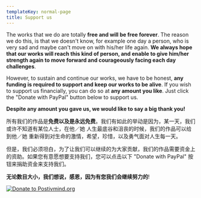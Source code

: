 ```yaml
---
templateKey: normal-page
title: Support us
---
```

The works that we do are totally **free and will be free forever**. The reason we do this, is that we doesn't know, for example one day a person, who is very sad and maybe can't move on with his/her life again. **We always hope that our works will reach this kind of person, and enable to give him/her strength again to move forward and courageously facing each day challenges**.

However, to sustain and continue our works, we have to be honest, **any funding is required to support and keep our works to be alive**. If you wish to support us financially, you can do so at **any amount you like**. Just click the "Donate with PayPal" button below to support us.

**Despite any amount you gave us, we would like to say a big thank you!**

所有我们的作品是**免费以及是永远免费**。我们有如此的举动是因为，某一天，我们或许不知道有某位人士，在他／她 人生最底谷和沮丧的时候，我们的作品可以给到他／她 重新得到对生命的激情，希望，珍惜，以及勇气面对人生每一天。

但是，我们必须坦白，为了让我们可以继续的为大家贡献，我们的作品需要资金上的资助。如果您有意愿想要支持我们，您可以点击以下 "Donate with PayPal" 按钮来捐助资金来支持我们。

**无论数目大小，我们想说，感恩，因为有您我们会继续努力的**!

[![Donate to Postivmind.org](/img/paypal-donations_button.png)](https://www.paypal.com/cgi-bin/webscr?cmd=_s-xclick&hosted_button_id=WP5N8BUTCCG4G)
